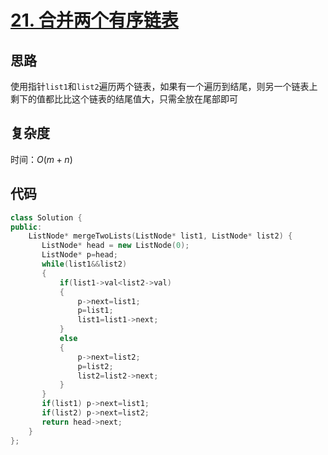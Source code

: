 # [21. 合并两个有序链表](https://leetcode-cn.com/problems/merge-two-sorted-lists/)

## 思路
使用指针`list1`和`list2`遍历两个链表，如果有一个遍历到结尾，则另一个链表上剩下的值都比比这个链表的结尾值大，只需全放在尾部即可

## 复杂度
时间：$O(m+n)$

## 代码
```cpp
class Solution {
public:
    ListNode* mergeTwoLists(ListNode* list1, ListNode* list2) {
       ListNode* head = new ListNode(0);
       ListNode* p=head;
       while(list1&&list2)
       {
           if(list1->val<list2->val)
           {
               p->next=list1;
               p=list1;
               list1=list1->next;
           }
           else
           {
               p->next=list2;
               p=list2;
               list2=list2->next;
           }
       } 
       if(list1) p->next=list1;
       if(list2) p->next=list2;
       return head->next;
    }
};
```